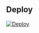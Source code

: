 ## Deploy


[![Deploy](https://www.herokucdn.com/deploy/button.svg)](https://heroku.com/deploy?template=https://github.com/MKVM458/DonLee-Robot-V1)
